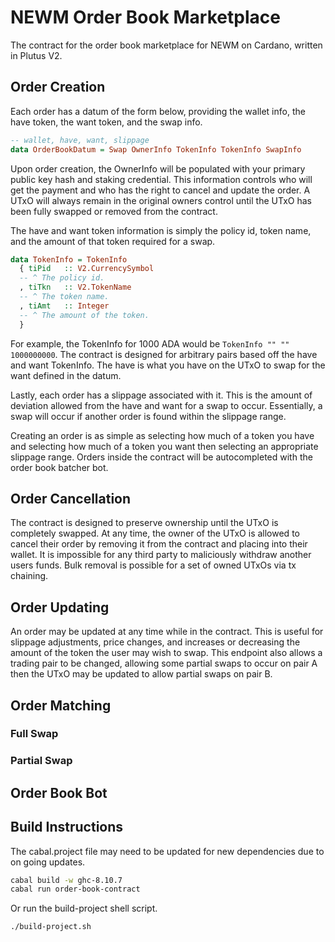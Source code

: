 # NEWM Order Book Marketplace

The contract for the order book marketplace for NEWM on Cardano, written in Plutus V2.

## Order Creation

Each order has a datum of the form below, providing the wallet info, the have token, the want token, and the swap info.

```hs
-- wallet, have, want, slippage
data OrderBookDatum = Swap OwnerInfo TokenInfo TokenInfo SwapInfo
```

Upon order creation, the OwnerInfo will be populated with your primary public key hash and staking credential. This information controls who will get the payment and who has the right to cancel and update the order. A UTxO will always remain in the original owners control until the UTxO has been fully swapped or removed from the contract.

The have and want token information is simply the policy id, token name, and the amount of that token required for a swap.

```hs
data TokenInfo = TokenInfo
  { tiPid   :: V2.CurrencySymbol
  -- ^ The policy id.
  , tiTkn   :: V2.TokenName
  -- ^ The token name.
  , tiAmt   :: Integer
  -- ^ The amount of the token.
  }
```

For example, the TokenInfo for 1000 ADA would be ```TokenInfo "" "" 1000000000```. The contract is designed for arbitrary pairs based off the have and want TokenInfo. The have is what you have on the UTxO to swap for the want defined in the datum.

Lastly, each order has a slippage associated with it. This is the amount of deviation allowed from the have and want for a swap to occur. Essentially, a swap will occur if another order is found within the slippage range.

Creating an order is as simple as selecting how much of a token you have and selecting how much of a token you want then selecting an appropriate slippage range. Orders inside the contract will be autocompleted with the order book batcher bot.

## Order Cancellation

The contract is designed to preserve ownership until the UTxO is completely swapped. At any time, the owner of the UTxO is allowed to cancel their order by removing it from the contract and placing into their wallet. It is impossible for any third party to maliciously withdraw another users funds. Bulk removal is possible for a set of owned UTxOs via tx chaining.

## Order Updating

An order may be updated at any time while in the contract. This is useful for slippage adjustments, price changes, and increases or decreasing the amount of the token the user may wish to swap. This endpoint also allows a trading pair to be changed, allowing some partial swaps to occur on pair A then the UTxO may be updated to allow partial swaps on pair B.

## Order Matching

### Full Swap

### Partial Swap

## Order Book Bot

## Build Instructions

The cabal.project file may need to be updated for new dependencies due to on going updates.

```bash
cabal build -w ghc-8.10.7
cabal run order-book-contract
```
Or run the build-project shell script.

```bash
./build-project.sh
```
